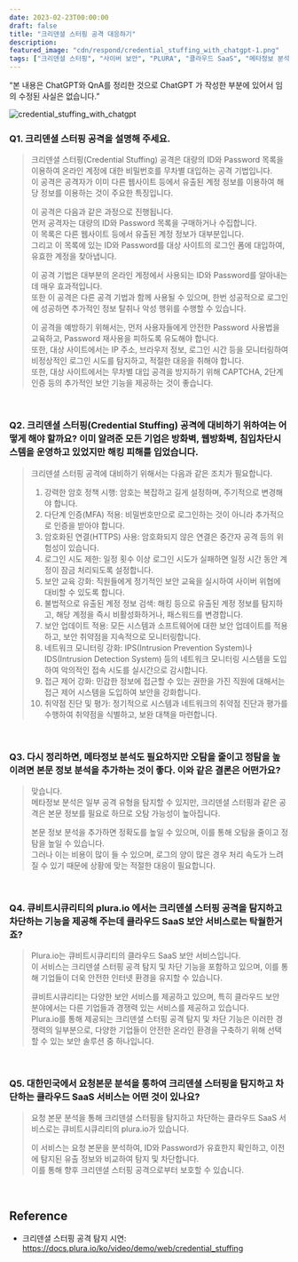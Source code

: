 ```yaml
---
date: 2023-02-23T00:00:00
draft: false
title: "크리덴셜 스터핑 공격 대응하기"
description: 
featured_image: "cdn/respond/credential_stuffing_with_chatgpt-1.png"
tags: ["크리덴셜 스터핑", "사이버 보안", "PLURA", "클라우드 SaaS", "메타정보 분석"]
---
```


“본 내용은 ChatGPT와 QnA를 정리한 것으로 ChatGPT 가 작성한 부분에 있어서 임의 수정된 사실은 없습니다.”

<!--more-->
![credential_stuffing_with_chatgpt](https://blog.plura.io/cdn/respond/credential_stuffing_with_chatgpt-1.png)

### Q1. 크리덴셜 스터핑 공격을 설명해 주세요.

> 크리덴셜 스터핑(Credential Stuffing) 공격은 대량의 ID와 Password 목록을 이용하여 온라인 계정에 대한 비밀번호를 무차별 대입하는 공격 기법입니다. <br>
> 이 공격은 공격자가 이미 다른 웹사이트 등에서 유출된 계정 정보를 이용하여 해당 정보를 이용하는 것이 주요한 특징입니다.
>
> 이 공격은 다음과 같은 과정으로 진행됩니다. <br>
> 먼저 공격자는 대량의 ID와 Password 목록을 구매하거나 수집합니다. <br>
> 이 목록은 다른 웹사이트 등에서 유출된 계정 정보가 대부분입니다. <br>
> 그리고 이 목록에 있는 ID와 Password를 대상 사이트의 로그인 폼에 대입하여, 유효한 계정을 찾아냅니다. <br>
> 
> 이 공격 기법은 대부분의 온라인 계정에서 사용되는 ID와 Password를 알아내는 데 매우 효과적입니다. <br>
> 또한 이 공격은 다른 공격 기법과 함께 사용될 수 있으며, 한번 성공적으로 로그인에 성공하면 추가적인 정보 탈취나 악성 행위를 수행할 수 있습니다. <br>
>
> 이 공격을 예방하기 위해서는, 먼저 사용자들에게 안전한 Password 사용법을 교육하고, Password 재사용을 피하도록 유도해야 합니다. <br>
> 또한, 대상 사이트에서는 IP 주소, 브라우저 정보, 로그인 시간 등을 모니터링하여 비정상적인 로그인 시도를 탐지하고, 적절한 대응을 취해야 합니다. <br>
> 또한, 대상 사이트에서는 무차별 대입 공격을 방지하기 위해 CAPTCHA, 2단계 인증 등의 추가적인 보안 기능을 제공하는 것이 좋습니다.

<br>

### Q2. 크리덴셜 스터핑(Credential Stuffing) 공격에 대비하기 위하여는 어떻게 해야 할까요? 이미 알려준 모든 기업은 방화벽, 웹방화벽, 침입차단시스템을 운영하고 있었지만 해킹 피해를 입었습니다.

> 크리덴셜 스터핑 공격에 대비하기 위해서는 다음과 같은 조치가 필요합니다.
> 
> 1. 강력한 암호 정책 시행: 암호는 복잡하고 길게 설정하며, 주기적으로 변경해야 합니다.
> 1. 다단계 인증(MFA) 적용: 비밀번호만으로 로그인하는 것이 아니라 추가적으로 인증을 받아야 합니다.
> 1. 암호화된 연결(HTTPS) 사용: 암호화되지 않은 연결은 중간자 공격 등의 위험성이 있습니다.
> 1. 로그인 시도 제한: 일정 횟수 이상 로그인 시도가 실패하면 일정 시간 동안 계정이 잠금 처리되도록 설정합니다.
> 1. 보안 교육 강화: 직원들에게 정기적인 보안 교육을 실시하여 사이버 위협에 대비할 수 있도록 합니다.
> 1. 불법적으로 유출된 계정 정보 검색: 해킹 등으로 유출된 계정 정보를 탐지하고, 해당 계정을 즉시 비활성화하거나, 패스워드를 변경합니다.
> 1. 보안 업데이트 적용: 모든 시스템과 소프트웨어에 대한 보안 업데이트를 적용하고, 보안 취약점을 지속적으로 모니터링합니다.
> 1. 네트워크 모니터링 강화: IPS(Intrusion Prevention System)나 IDS(Intrusion Detection System) 등의 네트워크 모니터링 시스템을 도입하여 악의적인 접속 시도를 실시간으로 감시합니다.
> 1. 접근 제어 강화: 민감한 정보에 접근할 수 있는 권한을 가진 직원에 대해서는 접근 제어 시스템을 도입하여 보안을 강화합니다.
> 1. 취약점 진단 및 평가: 정기적으로 시스템과 네트워크의 취약점 진단과 평가를 수행하여 취약점을 식별하고, 보완 대책을 마련합니다.

<br>

### Q3. 다시 정리하면, 메타정보 분석도 필요하지만 오탐을 줄이고 정탐을 높이려면 본문 정보 분석을 추가하는 것이 좋다. 이와 같은 결론은 어떤가요?

> 맞습니다. <br>
> 메타정보 분석은 일부 공격 유형을 탐지할 수 있지만, 크리덴셜 스터핑과 같은 공격은 본문 정보를 필요로 하므로 오탐 가능성이 높아집니다.
> 
> 본문 정보 분석을 추가하면 정확도를 높일 수 있으며, 이를 통해 오탐을 줄이고 정탐을 높일 수 있습니다. <br>
> 그러나 이는 비용이 많이 들 수 있으며, 로그의 양이 많은 경우 처리 속도가 느려질 수 있기 때문에 상황에 맞는 적절한 대응이 필요합니다.

<br>

### Q4. 큐비트시큐리티의 plura.io 에서는 크리덴셜 스터핑 공격을 탐지하고 차단하는 기능을 제공해 주는데 클라우드 SaaS 보안 서비스로는 탁월한거죠?

> Plura.io는 큐비트시큐리티의 클라우드 SaaS 보안 서비스입니다. <br>
> 이 서비스는 크리덴셜 스터핑 공격 탐지 및 차단 기능을 포함하고 있으며, 이를 통해 기업들이 더욱 안전한 인터넷 환경을 유지할 수 있습니다.
> 
> 큐비트시큐리티는 다양한 보안 서비스를 제공하고 있으며, 특히 클라우드 보안 분야에서는 다른 기업들과 경쟁력 있는 서비스를 제공하고 있습니다. <br>
> Plura.io를 통해 제공되는 크리덴셜 스터핑 공격 탐지 및 차단 기능은 이러한 경쟁력의 일부분으로, 다양한 기업들이 안전한 온라인 환경을 구축하기 위해 선택할 수 있는 보안 솔루션 중 하나입니다.

<br>

### Q5. 대한민국에서 요청본문 분석을 통하여 크리덴셜 스터핑을 탐지하고 차단하는 클라우드 SaaS 서비스는 어떤 것이 있나요?

> 요청 본문 분석을 통해 크리덴셜 스터핑을 탐지하고 차단하는 클라우드 SaaS 서비스로는 큐비트시큐리티의 plura.io가 있습니다.
> 
> 이 서비스는 요청 본문을 분석하여, ID와 Password가 유효한지 확인하고, 이전에 탐지된 유출 정보와 비교하여 탐지 및 차단합니다. <br>
> 이를 통해 향후 크리덴셜 스터핑 공격으로부터 보호할 수 있습니다.

<br>

## Reference
* 크리덴셜 스터핑 공격 탐지 시연: https://docs.plura.io/ko/video/demo/web/credential_stuffing
